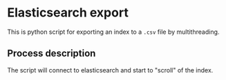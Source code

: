 # Elasticsearch export
This is python script for exporting an index to a `.csv` file by multithreading.

## Process description
The script will connect to elasticsearch and start to "scroll" of the index. <br/>
